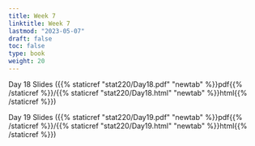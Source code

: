 ```yaml
---
title: Week 7 
linktitle: Week 7
lastmod: "2023-05-07"
draft: false  
toc: false  
type: book  
weight: 20
---
```



Day 18 Slides ({{% staticref "stat220/Day18.pdf" "newtab" %}}pdf{{% /staticref %}}/{{% staticref "stat220/Day18.html" "newtab" %}}html{{% /staticref %}})

Day 19 Slides ({{% staticref "stat220/Day19.pdf" "newtab" %}}pdf{{% /staticref %}}/{{% staticref "stat220/Day19.html" "newtab" %}}html{{% /staticref %}})




